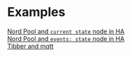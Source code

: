 # Examples

[Nord Pool and `current state` node in HA](./example-nordpool-current-state)  
[Nord Pool and `events: state` node in HA](./example-nordpool-events-state)  
[Tibber and mqtt](./example-tibber-mqtt)
